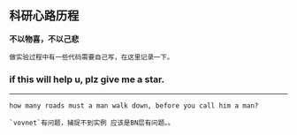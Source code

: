 ## 科研心路历程
**不以物喜，不以己悲**

    做实验过程中有一些代码需要自己写，在这里记录一下。
  
### if this will help u, plz give me a star.
-----------------------------
    how many roads must a man walk down, before you call him a man?
    
    `vovnet`有问题，捕捉不到实例 应该是BN层有问题。。
